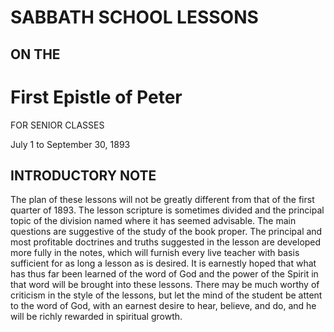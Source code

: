 # SABBATH SCHOOL LESSONS

## ON THE

# First Epistle of Peter

FOR SENIOR CLASSES

July 1 to September 30, 1893

## INTRODUCTORY NOTE

The plan of these lessons will not be greatly different from that of the first quarter of 1893. The lesson scripture is sometimes divided and the principal topic of the division named where it has seemed advisable. The main questions are suggestive of the study of the book proper. The principal and most profitable doctrines and truths suggested in the lesson are developed more fully in the notes, which will furnish every live teacher with basis sufficient for as long a lesson as is desired. It is earnestly hoped that what has thus far been learned of the word of God and the power of the Spirit in that word will be brought into these lessons. There may be much worthy of criticism in the style of the lessons, but let the mind of the student be attent to the word of God, with an earnest desire to hear, believe, and do, and he will be richly rewarded in spiritual growth.